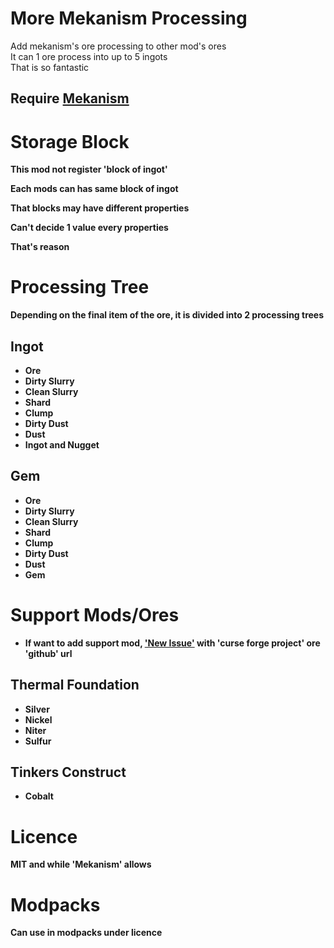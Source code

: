 # More Mekanism Processing

Add mekanism's ore processing to other mod's ores<br>
It can 1 ore process into up to 5 ingots<br>
That is so fantastic<br>

## <b>Require [Mekanism](https://www.curseforge.com/minecraft/mc-mods/mekanism)<br>

# Storage Block

This mod not register 'block of ingot'

Each mods can has same block of ingot
  
That blocks may have different properties

Can't decide 1 value every properties

That's reason

# Processing Tree

Depending on the final item of the ore, it is divided into 2 processing trees

## Ingot

* Ore
* Dirty Slurry
* Clean Slurry
* Shard
* Clump
* Dirty Dust
* Dust
* Ingot and Nugget

## Gem

* Ore
* Dirty Slurry
* Clean Slurry
* Shard
* Clump
* Dirty Dust
* Dust
* Gem

# Support Mods/Ores

* If want to add support mod, ['New Issue'](https://github.com/gisellevonbingen/Minecraft-MoreMekanismProcessing/issues/new) with 'curse forge project' ore 'github' url

## Thermal Foundation

* Silver
* Nickel
* Niter
* Sulfur

## Tinkers Construct

* Cobalt

# Licence

MIT and while 'Mekanism' allows

# Modpacks

Can use in modpacks under licence

